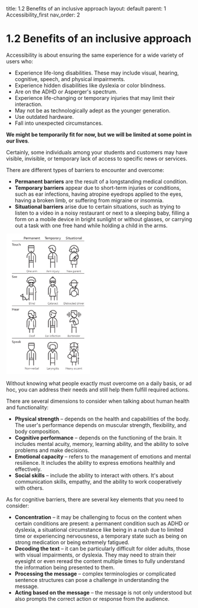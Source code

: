 title: 1.2 Benefits of an inclusive approach 
layout: default 
parent: 1 Accessibility_first
nav_order: 2


# 1.2 Benefits of an inclusive approach


Accessibility is about ensuring the same experience for a wide variety of users who:

- Experience life-long disabilities. These may include visual, hearing, cognitive, speech, and physical impairments.
- Experience hidden disabilities like dyslexia or color blindness.
- Are on the ADHD or Asperger's spectrum.
- Experience life-changing or temporary injuries that may limit their interaction.
- May not be as technologically adept as the younger generation.
- Use outdated hardware.
- Fall into unexpected circumstances.

**We might be temporarily fit for now, but we will be limited at some point in our lives**.

Certainly, some individuals among your students and customers may have visible, invisible, or temporary lack of access to specific news or services.

There are different types of barriers to encounter and overcome:

- **Permanent barriers** are the result of a longstanding medical condition.
- **Temporary barriers** appear due to short-term injuries or conditions, such as ear infections, having atropine eyedrops applied to the eyes, having a broken limb, or suffering from migraine or insomnia.
- **Situational barriers** arise due to certain situations, such as trying to listen to a video in a noisy restaurant or next to a sleeping baby, filling a form on a mobile device in bright sunlight or without glasses, or carrying out a task with one free hand while holding a child in the arms.

<img src="../Images/Senses_and_constraints_Microsoft_Accessibility_Toolkit.png" alt="A group of people in rows, divided according to the senses (touch, see, hear, speak) into three categories: permanent, temporary, and situational constraints." width="45%">

Without knowing what people exactly must overcome on a daily basis, or ad hoc, you can address their needs and still help them fulfill required actions.

There are several dimensions to consider when talking about human health and functionality:

- **Physical strength** – depends on the health and capabilities of the body. The user's performance depends on muscular strength, flexibility, and body composition.
- **Cognitive performance** – depends on the functioning of the brain. It includes mental acuity, memory, learning ability, and the ability to solve problems and make decisions.
- **Emotional capacity** – refers to the management of emotions and mental resilience. It includes the ability to express emotions healthily and effectively.
- **Social skills** – include the ability to interact with others. It's about communication skills, empathy, and the ability to work cooperatively with others.

As for cognitive barriers, there are several key elements that you need to consider:

- **Concentration** – it may be challenging to focus on the content when certain conditions are present: a permanent condition such as ADHD or dyslexia, a situational circumstance like being in a rush due to limited time or experiencing nervousness, a temporary state such as being on strong medication or being extremely fatigued.
- **Decoding the text** – it can be particularly difficult for older adults, those with visual impairments, or dyslexia. They may need to strain their eyesight or even reread the content multiple times to fully understand the information being presented to them.
- **Processing the message** – complex terminologies or complicated sentence structures can pose a challenge in understanding the message.
- **Acting based on the message** – the message is not only understood but also prompts the correct action or response from the audience.
